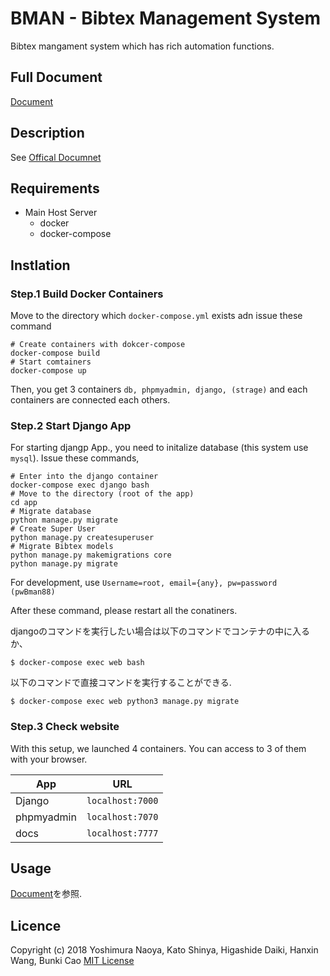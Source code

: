 # BMAN - Bibtex Management System
Bibtex mangament system which has rich automation functions.


## Full Document
[Document](https://getty708.github.io/bman/)


## Description
See [Offical Documnet](https://getty708.github.io/bman/)

## Requirements
+ Main Host Server
  + docker
  + docker-compose
  



## Instlation
### Step.1 Build Docker Containers
Move to the directory which `docker-compose.yml` exists adn issue these command
```
# Create containers with dokcer-compose
docker-compose build
# Start comtainers
docker-compose up 
```
Then, you get 3 containers `db, phpmyadmin, django, (strage)` and each containers are connected each others.


### Step.2 Start Django App
For starting djangp App., you need to initalize database (this system use `mysql`). Issue these commands,

```
# Enter into the django container
docker-compose exec django bash
# Move to the directory (root of the app)
cd app
# Migrate database
python manage.py migrate
# Create Super User
python manage.py createsuperuser
# Migrate Bibtex models
python manage.py makemigrations core
python manage.py migrate
```

For development, use `Username=root, email={any}, pw=password (pwBman88)`

After these command, please restart all the conatiners.



djangoのコマンドを実行したい場合は以下のコマンドでコンテナの中に入るか、
```
$ docker-compose exec web bash
```
以下のコマンドで直接コマンドを実行することができる.
```
$ docker-compose exec web python3 manage.py migrate
```



### Step.3 Check website
With this setup, we launched 4 containers. You can access to 3 of them with your browser.

| App        | URL              |
|------------|------------------|
| Django     | `localhost:7000` |
| phpmyadmin | `localhost:7070` |
| docs       | `localhost:7777` |


## Usage
[Document](#)を参照.


## Licence
Copyright (c) 2018 Yoshimura Naoya, Kato Shinya, Higashide Daiki, Hanxin Wang, Bunki Cao
[MIT License](./LICENSE)


